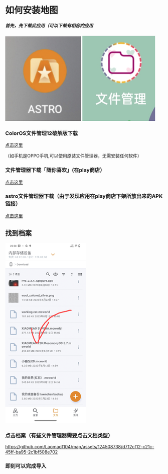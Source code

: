 # 如何安装地图
##### 首先，先下载此应用（可以下载有相容的应用
<p><img src="photo/astro.jpg" width="48%" />
<img src="photo/my-files.jpg" width="46%" /></p>

### ColorOS文件管理12破解版下载
[点击这里](https://www.pling.com/p/1686243)

（如手机是OPPO手机,可以使用原装文件管理器，无需安装任何软件）

### 文件管理器下载「随你喜欢」(在play商店）

[点击这里](https://play.google.com/store/search?q=file+manager&c=apps)

### astro文件管理器下载（由于发现应用在play商店下架所放出来的APK链接）

[点击这里](https://secure.downloadfp.com/android/US/com.metago.astro/2022071912/astro-file-manager.apk?st=UPo2xQuaed_JW6SQeMkJkw&e=1694965990)


## 找到档案

<p><img src="photo/Screenshot_20230917_205929.jpg" width="51%" /></p>

### 点击档案（有些文件管理器需要点击文档类型）


https://github.com/Laomao1104/map/assets/124508738/d712cf12-c21c-45ff-ba95-2c1bf508e702


### 即刻可以完成导入
